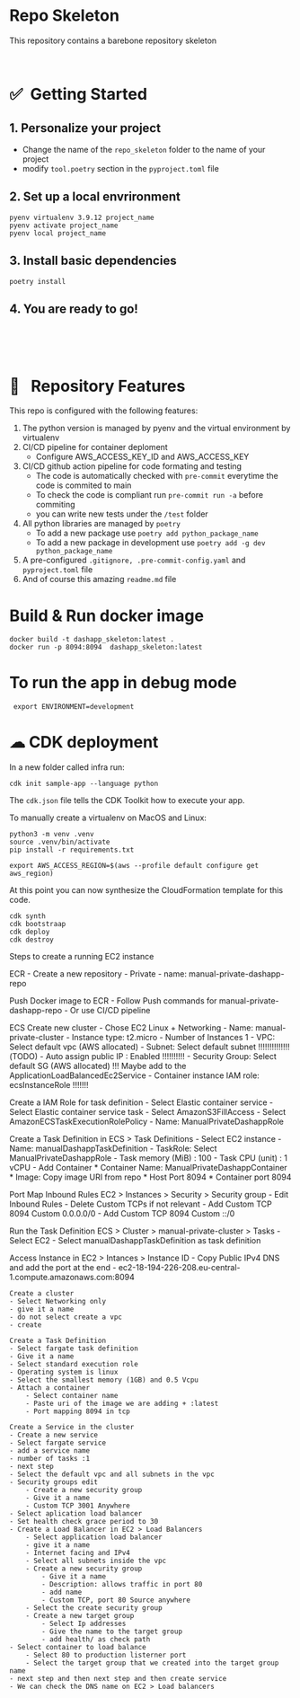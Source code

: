 # Repo Skeleton
This repository contains a barebone repository skeleton



<Br>

# ✅&nbsp; Getting Started


## 1. Personalize your project
* Change the name of the ``repo_skeleton`` folder to the name of your project
* modify ``tool.poetry`` section in the ``pyproject.toml`` file

## 2. Set up a local envrironment
```console
pyenv virtualenv 3.9.12 project_name
pyenv activate project_name
pyenv local project_name
```
## 3. Install basic dependencies
```console
poetry install
```
## 4. You are ready to go!



<Br>
<Br>
<Br>


# 🌟 &nbsp; Repository Features

This repo is configured with the following features:

1. The python version is managed by pyenv and the virtual environment by virtualenv
1. CI/CD pipeline for container deploment
    * Configure AWS_ACCESS_KEY_ID and AWS_ACCESS_KEY
1. CI/CD github action pipeline for code formating and testing
    * The code is automatically checked with ``pre-commit`` everytime the code is commited to main
    * To check the code is compliant run ``pre-commit run -a`` before commiting
    * you can write new tests under the ``/test`` folder
1. All python libraries are managed by ``poetry``
    * To add a new package use ``poetry add python_package_name``
    * To add a new package in development use ``poetry add -g dev python_package_name``
1. A pre-configured ``.gitignore, .pre-commit-config.yaml`` and ``pyproject.toml`` file
1. And of course this amazing ``readme.md`` file


# Build & Run docker image
```console
docker build -t dashapp_skeleton:latest .
docker run -p 8094:8094  dashapp_skeleton:latest
```



# To run the app in debug mode
```console
 export ENVIRONMENT=development
```



# ☁ CDK deployment

In a new folder called infra run:
```
cdk init sample-app --language python
```
The `cdk.json` file tells the CDK Toolkit how to execute your app.

To manually create a virtualenv on MacOS and Linux:
```
python3 -m venv .venv
source .venv/bin/activate
pip install -r requirements.txt

```

```
export AWS_ACCESS_REGION=$(aws --profile default configure get aws_region)
```

At this point you can now synthesize the CloudFormation template for this code.
```
cdk synth
cdk bootstraap
cdk deploy
cdk destroy
```

Steps to create a running EC2 instance

ECR - Create a new repository
	- Private
	- name: manual-private-dashapp-repo

Push Docker image to ECR
    - Follow Push commands for manual-private-dashapp-repo
    - Or use CI/CD pipeline

ECS Create new cluster
    - Chose EC2 Linux + Networking
    - Name: manual-private-cluster
    - Instance type: t2.micro
    - Number of Instances 1
    - VPC: Select default vpc (AWS allocated)
    - Subnet: Select default subnet !!!!!!!!!!!!!!(TODO)
    - Auto assign public IP : Enabled  !!!!!!!!!!
    - Security Group: Select default SG (AWS allocated) !!! Maybe add to the ApplicationLoadBalancedEc2Service
    - Container instance IAM role: ecsInstanceRole !!!!!!!


Create a IAM Role for task definition
    - Select Elastic container service
    - Select Elastic container service task
    - Select AmazonS3FillAccess
    - Select AmazonECSTaskExecutionRolePolicy
    - Name: ManualPrivateDashappRole


Create a Task Definition in ECS > Task Definitions
    - Select EC2 instance
    - Name: manualDashappTaskDefinition
    - TaskRole: Select ManualPrivateDashappRole
    - Task memory (MiB) : 100
    - Task CPU (unit) : 1 vCPU
    - Add Container
        * Container Name: ManualPrivateDashappContainer
        * Image: Copy image URI from repo
        * Host Port 8094
        * Container port 8094


Port Map Inbound Rules EC2 > Instances > Security > Security group
    - Edit Inbound Rules
    - Delete Custom TCPs if not relevant
    - Add Custom TCP 8094 Custom 0.0.0.0/0
    - Add Custom TCP 8094 Custom ::/0


Run the Task Definition ECS > Cluster > manual-private-cluster > Tasks
    - Select EC2
    - Select manualDashappTaskDefinition as task definition

Access Instance in EC2 > Intances > Instance ID
    - Copy Public IPv4 DNS and add the port at the end
    - ec2-18-194-226-208.eu-central-1.compute.amazonaws.com:8094


    Create a cluster
    - Select Networking only
    - give it a name
    - do not select create a vpc
    - create

    Create a Task Definition
    - Select fargate task definition
    - Give it a name
    - Select standard execution role
    - Operating system is linux
    - Select the smallest memory (1GB) and 0.5 Vcpu
    - Attach a container
        - Select container name
        - Paste uri of the image we are adding + :latest
        - Port mapping 8094 in tcp

    Create a Service in the cluster
    - Create a new service
    - Select fargate service
    - add a service name
    - number of tasks :1
    - next step
    - Select the default vpc and all subnets in the vpc
    - Security groups edit
        - Create a new security group
        - Give it a name
        - Custom TCP 3001 Anywhere
    - Select aplication load balancer
    - Set health check grace period to 30
    - Create a Load Balancer in EC2 > Load Balancers
        - Select application load balancer
        - give it a name
        - Internet facing and IPv4
        - Select all subnets inside the vpc
        - Create a new security group
            - Give it a name
            - Description: allows traffic in port 80
            - add name
            - Custom TCP, port 80 Source anywhere
        - Select the create security group
        - Create a new target group
            - Select Ip addresses
            - Give the name to the target group
            - add health/ as check path
    - Select container to load balance
        - Select 80 to production listerner port
        - Select the target group that we created into the target group name
    - next step and then next step and then create service
    - We can check the DNS name on EC2 > Load balancers
